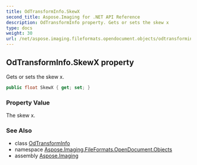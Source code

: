 ```yaml
---
title: OdTransformInfo.SkewX
second_title: Aspose.Imaging for .NET API Reference
description: OdTransformInfo property. Gets or sets the skew x
type: docs
weight: 30
url: /net/aspose.imaging.fileformats.opendocument.objects/odtransforminfo/skewx/
---
```

## OdTransformInfo.SkewX property

Gets or sets the skew x.

```csharp
public float SkewX { get; set; }
```

### Property Value

The skew x.

### See Also

* class [OdTransformInfo](../)
* namespace [Aspose.Imaging.FileFormats.OpenDocument.Objects](../../odtransforminfo/)
* assembly [Aspose.Imaging](../../../)


